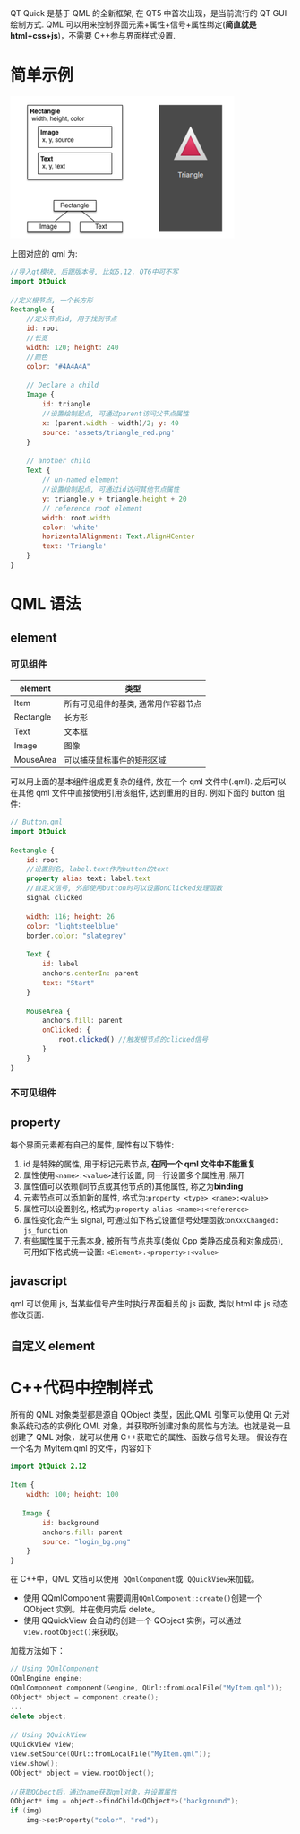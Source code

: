 QT Quick 是基于 QML 的全新框架, 在 QT5 中首次出现，是当前流行的 QT GUI 绘制方式.
QML 可以用来控制界面元素+属性+信号+属性绑定(**简直就是 html+css+js**)，不需要 C++参与界面样式设置.

# 简单示例

![alt text](1_QML设计.assets/image.png)

上图对应的 qml 为:

```qml
//导入qt模块, 后跟版本号, 比如5.12. QT6中可不写
import QtQuick

//定义根节点, 一个长方形
Rectangle {
    //定义节点id, 用于找到节点
    id: root
    //长宽
    width: 120; height: 240
    //颜色
    color: "#4A4A4A"

    // Declare a child
    Image {
        id: triangle
        //设置绘制起点, 可通过parent访问父节点属性
        x: (parent.width - width)/2; y: 40
        source: 'assets/triangle_red.png'
    }

    // another child
    Text {
        // un-named element
        //设置绘制起点, 可通过id访问其他节点属性
        y: triangle.y + triangle.height + 20
        // reference root element
        width: root.width
        color: 'white'
        horizontalAlignment: Text.AlignHCenter
        text: 'Triangle'
    }
}
```

# QML 语法

## element

### 可见组件

| element   | 类型                                 |
| --------- | ------------------------------------ |
| Item      | 所有可见组件的基类, 通常用作容器节点 |
| Rectangle | 长方形                               |
| Text      | 文本框                               |
| Image     | 图像                                 |
| MouseArea | 可以捕获鼠标事件的矩形区域           |

可以用上面的基本组件组成更复杂的组件, 放在一个 qml 文件中(<name>.qml). 之后可以在其他 qml 文件中直接使用<name>引用该组件, 达到重用的目的.
例如下面的 button 组件:

```qml
// Button.qml
import QtQuick

Rectangle {
    id: root
    //设置别名, label.text作为button的text
    property alias text: label.text
    //自定义信号, 外部使用button时可以设置onClicked处理函数
    signal clicked

    width: 116; height: 26
    color: "lightsteelblue"
    border.color: "slategrey"

    Text {
        id: label
        anchors.centerIn: parent
        text: "Start"
    }

    MouseArea {
        anchors.fill: parent
        onClicked: {
            root.clicked() //触发根节点的clicked信号
        }
    }
}
```

### 不可见组件

## property

每个界面元素都有自己的属性, 属性有以下特性:

1. id 是特殊的属性, 用于标记元素节点, **在同一个 qml 文件中不能重复**
1. 属性使用`<name>:<value>`进行设置, 同一行设置多个属性用`;`隔开
1. 属性值可以依赖(同节点或其他节点的)其他属性, 称之为**binding**
1. 元素节点可以添加新的属性, 格式为:`property <type> <name>:<value>`
1. 属性可以设置别名, 格式为:`property alias <name>:<reference>`
1. 属性变化会产生 signal, 可通过如下格式设置信号处理函数:`onXxxChanged: js_function`
1. 有些属性属于元素本身, 被所有节点共享(类似 Cpp 类静态成员和对象成员), 可用如下格式统一设置: `<Element>.<property>:<value>`

## javascript

qml 可以使用 js, 当某些信号产生时执行界面相关的 js 函数, 类似 html 中 js 动态修改页面.

## 自定义 element

# C++代码中控制样式

所有的 QML 对象类型都是源自 QObject 类型，因此,QML 引擎可以使用 Qt 元对象系统动态的实例化 QML 对象，并获取所创建对象的属性与方法。也就是说一旦创建了 QML 对象，就可以使用 C++获取它的属性、函数与信号处理。
假设存在一个名为 MyItem.qml 的文件，内容如下

```qml
import QtQuick 2.12

Item {
    width: 100; height: 100

   Image {
        id: background
        anchors.fill: parent
        source: "login_bg.png"
    }
}
```

在 C++中，QML 文档可以使用  `QQmlComponent`或  `QQuickView`来加载。

- 使用 QQmlComponent 需要调用`QQmlComponent::create()`创建一个 QObject 实例。并在使用完后 delete。
- 使用 QQuickView 会自动的创建一个 QObject 实例，可以通过`view.rootObject()`来获取。

加载方法如下：

```cpp
// Using QQmlComponent
QQmlEngine engine;
QQmlComponent component(&engine, QUrl::fromLocalFile("MyItem.qml"));
QObject* object = component.create();
...
delete object;

// Using QQuickView
QQuickView view;
view.setSource(QUrl::fromLocalFile("MyItem.qml"));
view.show();
QObject* object = view.rootObject();

//获取QObect后，通过name获取qml对象，并设置属性
QObject* img = object->findChild<QObject*>("background");
if (img)
    img->setProperty("color", "red");
```

